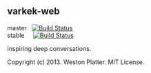 varkek-web
----------

master &nbsp; [![Build Status](https://travis-ci.org/westonplatter/varkek-web.png?branch=master)](https://travis-ci.org/westonplatter/varkek-web)
<br>
stable &nbsp;&nbsp;&nbsp; [![Build Status](https://travis-ci.org/westonplatter/varkek-web.png?branch=stable)](https://travis-ci.org/westonplatter/varkek-web)



inspiring deep conversations.

Copyright (c) 2013. Weston Platter. MIT License.
